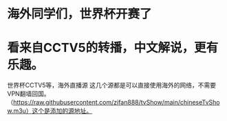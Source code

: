 # 海外同学们，世界杯开赛了
# 看来自CCTV5的转播，中文解说，更有乐趣。
世界杯CCTV5等，海外直播源
这几个源都是可以直接使用海外的网络，不需要VPN翻墙回国。
（https://raw.githubusercontent.com/zifan888/tvShow/main/chineseTvShow.m3u）这个是添加的源地址。

